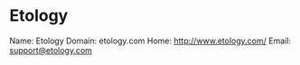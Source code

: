 
# Etology

Name: Etology
Domain: etology.com
Home: http://www.etology.com/
Email: support@etology.com
